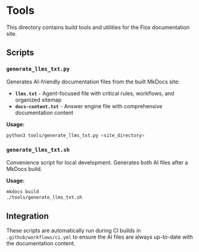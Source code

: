 # Tools

This directory contains build tools and utilities for the Flox documentation site.

## Scripts

### `generate_llms_txt.py`

Generates AI-friendly documentation files from the built MkDocs site:

- **`llms.txt`** - Agent-focused file with critical rules, workflows, and organized sitemap
- **`docs-content.txt`** - Answer engine file with comprehensive documentation content

**Usage:**
```bash
python3 tools/generate_llms_txt.py <site_directory>
```

### `generate_llms_txt.sh`

Convenience script for local development. Generates both AI files after a MkDocs build.

**Usage:**
```bash
mkdocs build
./tools/generate_llms_txt.sh
```

## Integration

These scripts are automatically run during CI builds in `.github/workflows/ci.yml` to ensure the AI files are always up-to-date with the documentation content.
